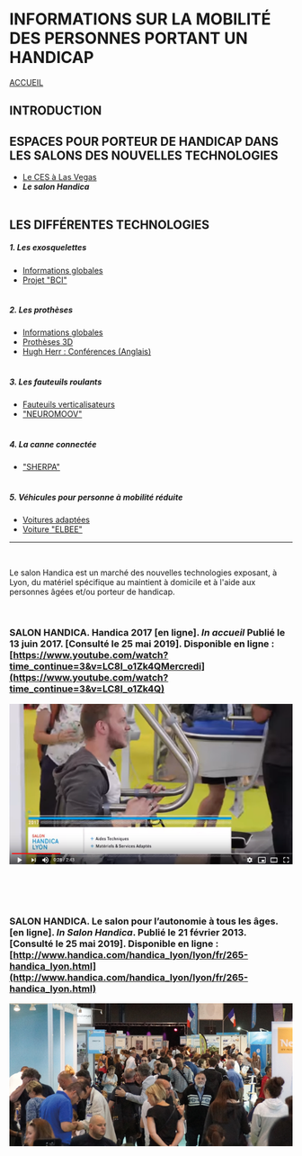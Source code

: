 # INFORMATIONS SUR LA MOBILITÉ DES PERSONNES PORTANT UN HANDICAP
[ACCUEIL](index.md)
## INTRODUCTION  

## ESPACES POUR PORTEUR DE HANDICAP DANS LES SALONS DES NOUVELLES TECHNOLOGIES 
* [Le CES à Las Vegas](ces.md)
* **_Le salon Handica_**
<br/> <br/> 
## LES DIFFÉRENTES TECHNOLOGIES
##### 1. Les exosquelettes 
- [Informations globales](exoprésent.md)
- [Projet "BCI"](BCI.md)
<br/><br/>
##### 2. Les prothèses
- [Informations globales](Prothèseinfo.md)
- [Prothèses 3D](Prothèse3D.md)
- [Hugh Herr : Conférences (Anglais)](Hughvidéo.md)
<br/><br/>
##### 3. Les fauteuils roulants
- [Fauteuils verticalisateurs](FauteuilVertical.md)
- ["NEUROMOOV"](Neuromoov.md)
<br/><br/>
##### 4. La canne connectée
- ["SHERPA"](Canneconnectée.md)
<br/><br/>
##### 5. Véhicules pour personne à mobilité réduite
- [Voitures adaptées](Voitureadaptée.md)
- [Voiture "ELBEE"](Elbee.md)

----------------------------------------------------------
<br/>

Le salon Handica est un marché des nouvelles technologies exposant, à Lyon, du matériel spécifique au maintient à domicile et à l'aide aux personnes âgées et/ou porteur de handicap.

<br/>

### SALON HANDICA. Handica 2017 [en ligne]. _In accueil_ Publié le 13 juin 2017. [Consulté le 25 mai 2019]. Disponible en ligne : [https://www.youtube.com/watch?time_continue=3&v=LC8I_o1Zk4QMercredi](https://www.youtube.com/watch?time_continue=3&v=LC8I_o1Zk4Q) 
![handica](images/handicaphoto1.PNG "le salon handica")

<br/><br/><br/>

### SALON HANDICA. Le salon pour l’autonomie à tous les âges. [en ligne]. _In Salon Handica_. Publié le 21 février 2013. [Consulté le 25 mai 2019]. Disponible en ligne : [http://www.handica.com/handica_lyon/lyon/fr/265-handica_lyon.html](http://www.handica.com/handica_lyon/lyon/fr/265-handica_lyon.html)
![handica](images/handicaphoto.PNG "handica")


